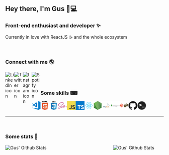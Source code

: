 ## Hey there, I'm Gus 👋💻
### Front-end enthusiast and developer ✨
 Currently in love with ReactJS ☕ and the whole ecosystem

<br />

### Connect with me 🌎
  [<img align="left" alt="LinkedIn icon" width="28px" src="https://cdn.jsdelivr.net/npm/simple-icons@3/icons/linkedin.svg" />][linkedin]
  [<img align="left" alt="Twitter icon" width="28px" src="https://cdn.jsdelivr.net/npm/simple-icons@3/icons/twitter.svg" />][twitter]
  [<img align="left" alt="Instagram icon" width="28px" src="https://cdn.jsdelivr.net/npm/simple-icons@3/icons/instagram.svg" />][instagram]
  [<img align="left" alt="Spotify icon" width="28px" src="https://cdn.jsdelivr.net/npm/simple-icons@3/icons/spotify.svg" />][spotify]

<br />
<br />

### Some skills ⌨
  <img align="left" alt="Visual Studio Code" width="28px" src="https://raw.githubusercontent.com/github/explore/80688e429a7d4ef2fca1e82350fe8e3517d3494d/topics/visual-studio-code/visual-studio-code.png" />
  <img align="left" alt="HTML5" width="28px" src="https://raw.githubusercontent.com/github/explore/80688e429a7d4ef2fca1e82350fe8e3517d3494d/topics/html/html.png" />
  <img align="left" alt="CSS3" width="28px" src="https://raw.githubusercontent.com/github/explore/80688e429a7d4ef2fca1e82350fe8e3517d3494d/topics/css/css.png" />
  <img align="left" alt="Sass" width="28px" src="https://raw.githubusercontent.com/github/explore/80688e429a7d4ef2fca1e82350fe8e3517d3494d/topics/sass/sass.png" />
  <img align="left" alt="JavaScript" width="28px" src="https://raw.githubusercontent.com/github/explore/80688e429a7d4ef2fca1e82350fe8e3517d3494d/topics/javascript/javascript.png" />
  <img align="left" alt="TypeScript" width="28px" src="https://raw.githubusercontent.com/github/explore/80688e429a7d4ef2fca1e82350fe8e3517d3494d/topics/typescript/typescript.png" />
  <img align="left" alt="React" width="28px" src="https://raw.githubusercontent.com/github/explore/80688e429a7d4ef2fca1e82350fe8e3517d3494d/topics/react/react.png" />
  <img align="left" alt="Node.js" width="28px" src="https://raw.githubusercontent.com/github/explore/80688e429a7d4ef2fca1e82350fe8e3517d3494d/topics/nodejs/nodejs.png" />
  <img align="left" alt="MySQL" width="28px" src="https://raw.githubusercontent.com/github/explore/80688e429a7d4ef2fca1e82350fe8e3517d3494d/topics/mysql/mysql.png" />
  <img align="left" alt="MongoDB" width="28px" src="https://raw.githubusercontent.com/github/explore/80688e429a7d4ef2fca1e82350fe8e3517d3494d/topics/mongodb/mongodb.png" />
  <img align="left" alt="Git" width="28px" src="https://raw.githubusercontent.com/github/explore/80688e429a7d4ef2fca1e82350fe8e3517d3494d/topics/git/git.png" />
  <img align="left" alt="GitHub" width="28px" src="https://raw.githubusercontent.com/github/explore/78df643247d429f6cc873026c0622819ad797942/topics/github/github.png" />
  <img align="left" alt="Terminal" width="28px" src="https://raw.githubusercontent.com/github/explore/80688e429a7d4ef2fca1e82350fe8e3517d3494d/topics/terminal/terminal.png" />

<br />
<br />

---

<br />

### Some stats 📓

<img align="left" alt="Gus' Github Stats" width="50%" src="https://github-readme-stats.vercel.app/api?username=GustavoHBC&show_icons=true&theme=shades-of-purple" />

<img align="right" alt="Gus' Github Stats" width="32%" src="https://github-readme-stats.vercel.app/api/top-langs/?username=GustavoHBC&layout=compact&theme=shades-of-purple" />
<!-- 
  Theme Creation
<img align="left" alt="Gus' Github Stats" src="https://github-readme-stats.vercel.app/api?username=GustavoHBC&show_icons=true&title_color=a938ff&icon_color=a938ff&text_color=7100c7&bg_color=ffffff,fff83b,fffc9e" />


<br />
<br />

[twitter]: https://twitter.com/sadguss
[instagram]: https://instagram.com/gus.bedendo
[linkedin]: https://linkedin.com/in/gustavobedendo
[spotify]: https://open.spotify.com/user/heart14_